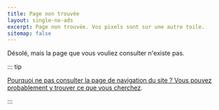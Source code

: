 ```yaml
---
title: Page non trouvée
layout: single-no-ads
excerpt: Page non trouvée. Vos pixels sont sur une autre toile.
sitemap: false
---
```


Désolé, mais la page que vous vouliez consulter n'existe pas.

::: tip

[Pourquoi ne pas consulter la page de navigation du site ? Vous pouvez probablement y trouver ce que vous cherchez](site-navigation.html).

:::

